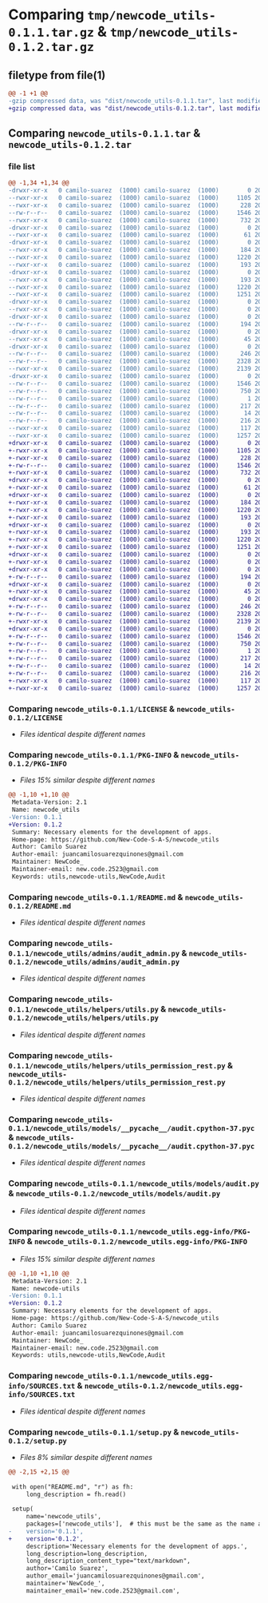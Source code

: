 # Comparing `tmp/newcode_utils-0.1.1.tar.gz` & `tmp/newcode_utils-0.1.2.tar.gz`

## filetype from file(1)

```diff
@@ -1 +1 @@
-gzip compressed data, was "dist/newcode_utils-0.1.1.tar", last modified: Tue Apr 25 05:43:27 2023, max compression
+gzip compressed data, was "dist/newcode_utils-0.1.2.tar", last modified: Tue Apr 25 06:00:34 2023, max compression
```

## Comparing `newcode_utils-0.1.1.tar` & `newcode_utils-0.1.2.tar`

### file list

```diff
@@ -1,34 +1,34 @@
-drwxr-xr-x   0 camilo-suarez  (1000) camilo-suarez  (1000)        0 2023-04-25 05:43:27.000000 newcode_utils-0.1.1/
--rwxr-xr-x   0 camilo-suarez  (1000) camilo-suarez  (1000)     1105 2023-04-24 17:29:43.000000 newcode_utils-0.1.1/LICENSE
--rwxr-xr-x   0 camilo-suarez  (1000) camilo-suarez  (1000)      228 2023-04-25 05:18:39.000000 newcode_utils-0.1.1/MANIFEST.in
--rw-r--r--   0 camilo-suarez  (1000) camilo-suarez  (1000)     1546 2023-04-25 05:43:27.000000 newcode_utils-0.1.1/PKG-INFO
--rwxr-xr-x   0 camilo-suarez  (1000) camilo-suarez  (1000)      732 2023-04-25 05:43:21.000000 newcode_utils-0.1.1/README.md
-drwxr-xr-x   0 camilo-suarez  (1000) camilo-suarez  (1000)        0 2023-04-25 05:43:27.000000 newcode_utils-0.1.1/newcode_utils/
--rwxr-xr-x   0 camilo-suarez  (1000) camilo-suarez  (1000)       61 2023-04-25 05:28:53.000000 newcode_utils-0.1.1/newcode_utils/__init__.py
-drwxr-xr-x   0 camilo-suarez  (1000) camilo-suarez  (1000)        0 2023-04-25 05:43:27.000000 newcode_utils-0.1.1/newcode_utils/admins/
--rwxr-xr-x   0 camilo-suarez  (1000) camilo-suarez  (1000)      184 2023-04-25 04:34:54.000000 newcode_utils-0.1.1/newcode_utils/admins/__init__.py
--rwxr-xr-x   0 camilo-suarez  (1000) camilo-suarez  (1000)     1220 2023-04-24 17:02:01.000000 newcode_utils-0.1.1/newcode_utils/admins/audit_admin.py
--rwxr-xr-x   0 camilo-suarez  (1000) camilo-suarez  (1000)      193 2023-04-25 05:28:11.000000 newcode_utils-0.1.1/newcode_utils/apps.py
-drwxr-xr-x   0 camilo-suarez  (1000) camilo-suarez  (1000)        0 2023-04-25 05:43:27.000000 newcode_utils-0.1.1/newcode_utils/helpers/
--rwxr-xr-x   0 camilo-suarez  (1000) camilo-suarez  (1000)      193 2023-04-25 04:34:54.000000 newcode_utils-0.1.1/newcode_utils/helpers/__init__.py
--rwxr-xr-x   0 camilo-suarez  (1000) camilo-suarez  (1000)     1220 2023-04-24 17:15:05.000000 newcode_utils-0.1.1/newcode_utils/helpers/utils.py
--rwxr-xr-x   0 camilo-suarez  (1000) camilo-suarez  (1000)     1251 2023-04-24 17:10:47.000000 newcode_utils-0.1.1/newcode_utils/helpers/utils_permission_rest.py
-drwxr-xr-x   0 camilo-suarez  (1000) camilo-suarez  (1000)        0 2023-04-25 05:43:27.000000 newcode_utils-0.1.1/newcode_utils/migrations/
--rwxr-xr-x   0 camilo-suarez  (1000) camilo-suarez  (1000)        0 2023-04-24 16:33:29.000000 newcode_utils-0.1.1/newcode_utils/migrations/__init__.py
-drwxr-xr-x   0 camilo-suarez  (1000) camilo-suarez  (1000)        0 2023-04-25 05:43:27.000000 newcode_utils-0.1.1/newcode_utils/migrations/__pycache__/
--rw-r--r--   0 camilo-suarez  (1000) camilo-suarez  (1000)      194 2023-04-25 05:28:58.000000 newcode_utils-0.1.1/newcode_utils/migrations/__pycache__/__init__.cpython-37.pyc
-drwxr-xr-x   0 camilo-suarez  (1000) camilo-suarez  (1000)        0 2023-04-25 05:43:27.000000 newcode_utils-0.1.1/newcode_utils/models/
--rwxr-xr-x   0 camilo-suarez  (1000) camilo-suarez  (1000)       45 2023-04-25 05:22:58.000000 newcode_utils-0.1.1/newcode_utils/models/__init__.py
-drwxr-xr-x   0 camilo-suarez  (1000) camilo-suarez  (1000)        0 2023-04-25 05:43:27.000000 newcode_utils-0.1.1/newcode_utils/models/__pycache__/
--rw-r--r--   0 camilo-suarez  (1000) camilo-suarez  (1000)      246 2023-04-25 05:28:58.000000 newcode_utils-0.1.1/newcode_utils/models/__pycache__/__init__.cpython-37.pyc
--rw-r--r--   0 camilo-suarez  (1000) camilo-suarez  (1000)     2328 2023-04-25 05:28:58.000000 newcode_utils-0.1.1/newcode_utils/models/__pycache__/audit.cpython-37.pyc
--rwxr-xr-x   0 camilo-suarez  (1000) camilo-suarez  (1000)     2139 2023-04-24 17:02:01.000000 newcode_utils-0.1.1/newcode_utils/models/audit.py
-drwxr-xr-x   0 camilo-suarez  (1000) camilo-suarez  (1000)        0 2023-04-25 05:43:27.000000 newcode_utils-0.1.1/newcode_utils.egg-info/
--rw-r--r--   0 camilo-suarez  (1000) camilo-suarez  (1000)     1546 2023-04-25 05:43:26.000000 newcode_utils-0.1.1/newcode_utils.egg-info/PKG-INFO
--rw-r--r--   0 camilo-suarez  (1000) camilo-suarez  (1000)      750 2023-04-25 05:43:27.000000 newcode_utils-0.1.1/newcode_utils.egg-info/SOURCES.txt
--rw-r--r--   0 camilo-suarez  (1000) camilo-suarez  (1000)        1 2023-04-25 05:43:26.000000 newcode_utils-0.1.1/newcode_utils.egg-info/dependency_links.txt
--rw-r--r--   0 camilo-suarez  (1000) camilo-suarez  (1000)      217 2023-04-25 05:43:26.000000 newcode_utils-0.1.1/newcode_utils.egg-info/requires.txt
--rw-r--r--   0 camilo-suarez  (1000) camilo-suarez  (1000)       14 2023-04-25 05:43:26.000000 newcode_utils-0.1.1/newcode_utils.egg-info/top_level.txt
--rw-r--r--   0 camilo-suarez  (1000) camilo-suarez  (1000)      216 2023-04-25 05:42:29.000000 newcode_utils-0.1.1/requirements.txt
--rwxr-xr-x   0 camilo-suarez  (1000) camilo-suarez  (1000)      117 2023-04-25 05:43:27.000000 newcode_utils-0.1.1/setup.cfg
--rwxr-xr-x   0 camilo-suarez  (1000) camilo-suarez  (1000)     1257 2023-04-25 05:43:21.000000 newcode_utils-0.1.1/setup.py
+drwxr-xr-x   0 camilo-suarez  (1000) camilo-suarez  (1000)        0 2023-04-25 06:00:34.000000 newcode_utils-0.1.2/
+-rwxr-xr-x   0 camilo-suarez  (1000) camilo-suarez  (1000)     1105 2023-04-24 17:29:43.000000 newcode_utils-0.1.2/LICENSE
+-rwxr-xr-x   0 camilo-suarez  (1000) camilo-suarez  (1000)      228 2023-04-25 05:18:39.000000 newcode_utils-0.1.2/MANIFEST.in
+-rw-r--r--   0 camilo-suarez  (1000) camilo-suarez  (1000)     1546 2023-04-25 06:00:34.000000 newcode_utils-0.1.2/PKG-INFO
+-rwxr-xr-x   0 camilo-suarez  (1000) camilo-suarez  (1000)      732 2023-04-25 05:43:21.000000 newcode_utils-0.1.2/README.md
+drwxr-xr-x   0 camilo-suarez  (1000) camilo-suarez  (1000)        0 2023-04-25 06:00:34.000000 newcode_utils-0.1.2/newcode_utils/
+-rwxr-xr-x   0 camilo-suarez  (1000) camilo-suarez  (1000)       61 2023-04-25 05:28:53.000000 newcode_utils-0.1.2/newcode_utils/__init__.py
+drwxr-xr-x   0 camilo-suarez  (1000) camilo-suarez  (1000)        0 2023-04-25 06:00:34.000000 newcode_utils-0.1.2/newcode_utils/admins/
+-rwxr-xr-x   0 camilo-suarez  (1000) camilo-suarez  (1000)      184 2023-04-25 04:34:54.000000 newcode_utils-0.1.2/newcode_utils/admins/__init__.py
+-rwxr-xr-x   0 camilo-suarez  (1000) camilo-suarez  (1000)     1220 2023-04-24 17:02:01.000000 newcode_utils-0.1.2/newcode_utils/admins/audit_admin.py
+-rwxr-xr-x   0 camilo-suarez  (1000) camilo-suarez  (1000)      193 2023-04-25 05:28:11.000000 newcode_utils-0.1.2/newcode_utils/apps.py
+drwxr-xr-x   0 camilo-suarez  (1000) camilo-suarez  (1000)        0 2023-04-25 06:00:34.000000 newcode_utils-0.1.2/newcode_utils/helpers/
+-rwxr-xr-x   0 camilo-suarez  (1000) camilo-suarez  (1000)      193 2023-04-25 04:34:54.000000 newcode_utils-0.1.2/newcode_utils/helpers/__init__.py
+-rwxr-xr-x   0 camilo-suarez  (1000) camilo-suarez  (1000)     1220 2023-04-24 17:15:05.000000 newcode_utils-0.1.2/newcode_utils/helpers/utils.py
+-rwxr-xr-x   0 camilo-suarez  (1000) camilo-suarez  (1000)     1251 2023-04-24 17:10:47.000000 newcode_utils-0.1.2/newcode_utils/helpers/utils_permission_rest.py
+drwxr-xr-x   0 camilo-suarez  (1000) camilo-suarez  (1000)        0 2023-04-25 06:00:34.000000 newcode_utils-0.1.2/newcode_utils/migrations/
+-rwxr-xr-x   0 camilo-suarez  (1000) camilo-suarez  (1000)        0 2023-04-24 16:33:29.000000 newcode_utils-0.1.2/newcode_utils/migrations/__init__.py
+drwxr-xr-x   0 camilo-suarez  (1000) camilo-suarez  (1000)        0 2023-04-25 06:00:34.000000 newcode_utils-0.1.2/newcode_utils/migrations/__pycache__/
+-rw-r--r--   0 camilo-suarez  (1000) camilo-suarez  (1000)      194 2023-04-25 05:28:58.000000 newcode_utils-0.1.2/newcode_utils/migrations/__pycache__/__init__.cpython-37.pyc
+drwxr-xr-x   0 camilo-suarez  (1000) camilo-suarez  (1000)        0 2023-04-25 06:00:34.000000 newcode_utils-0.1.2/newcode_utils/models/
+-rwxr-xr-x   0 camilo-suarez  (1000) camilo-suarez  (1000)       45 2023-04-25 05:22:58.000000 newcode_utils-0.1.2/newcode_utils/models/__init__.py
+drwxr-xr-x   0 camilo-suarez  (1000) camilo-suarez  (1000)        0 2023-04-25 06:00:34.000000 newcode_utils-0.1.2/newcode_utils/models/__pycache__/
+-rw-r--r--   0 camilo-suarez  (1000) camilo-suarez  (1000)      246 2023-04-25 05:28:58.000000 newcode_utils-0.1.2/newcode_utils/models/__pycache__/__init__.cpython-37.pyc
+-rw-r--r--   0 camilo-suarez  (1000) camilo-suarez  (1000)     2328 2023-04-25 05:28:58.000000 newcode_utils-0.1.2/newcode_utils/models/__pycache__/audit.cpython-37.pyc
+-rwxr-xr-x   0 camilo-suarez  (1000) camilo-suarez  (1000)     2139 2023-04-24 17:02:01.000000 newcode_utils-0.1.2/newcode_utils/models/audit.py
+drwxr-xr-x   0 camilo-suarez  (1000) camilo-suarez  (1000)        0 2023-04-25 06:00:34.000000 newcode_utils-0.1.2/newcode_utils.egg-info/
+-rw-r--r--   0 camilo-suarez  (1000) camilo-suarez  (1000)     1546 2023-04-25 06:00:34.000000 newcode_utils-0.1.2/newcode_utils.egg-info/PKG-INFO
+-rw-r--r--   0 camilo-suarez  (1000) camilo-suarez  (1000)      750 2023-04-25 06:00:34.000000 newcode_utils-0.1.2/newcode_utils.egg-info/SOURCES.txt
+-rw-r--r--   0 camilo-suarez  (1000) camilo-suarez  (1000)        1 2023-04-25 06:00:34.000000 newcode_utils-0.1.2/newcode_utils.egg-info/dependency_links.txt
+-rw-r--r--   0 camilo-suarez  (1000) camilo-suarez  (1000)      217 2023-04-25 06:00:34.000000 newcode_utils-0.1.2/newcode_utils.egg-info/requires.txt
+-rw-r--r--   0 camilo-suarez  (1000) camilo-suarez  (1000)       14 2023-04-25 06:00:34.000000 newcode_utils-0.1.2/newcode_utils.egg-info/top_level.txt
+-rw-r--r--   0 camilo-suarez  (1000) camilo-suarez  (1000)      216 2023-04-25 05:46:45.000000 newcode_utils-0.1.2/requirements.txt
+-rwxr-xr-x   0 camilo-suarez  (1000) camilo-suarez  (1000)      117 2023-04-25 06:00:34.000000 newcode_utils-0.1.2/setup.cfg
+-rwxr-xr-x   0 camilo-suarez  (1000) camilo-suarez  (1000)     1257 2023-04-25 05:58:23.000000 newcode_utils-0.1.2/setup.py
```

### Comparing `newcode_utils-0.1.1/LICENSE` & `newcode_utils-0.1.2/LICENSE`

 * *Files identical despite different names*

### Comparing `newcode_utils-0.1.1/PKG-INFO` & `newcode_utils-0.1.2/PKG-INFO`

 * *Files 15% similar despite different names*

```diff
@@ -1,10 +1,10 @@
 Metadata-Version: 2.1
 Name: newcode_utils
-Version: 0.1.1
+Version: 0.1.2
 Summary: Necessary elements for the development of apps.
 Home-page: https://github.com/New-Code-S-A-S/newcode_utils
 Author: Camilo Suarez
 Author-email: juancamilosuarezquinones@gmail.com
 Maintainer: NewCode_
 Maintainer-email: new.code.2523@gmail.com
 Keywords: utils,newcode-utils,NewCode,Audit
```

### Comparing `newcode_utils-0.1.1/README.md` & `newcode_utils-0.1.2/README.md`

 * *Files identical despite different names*

### Comparing `newcode_utils-0.1.1/newcode_utils/admins/audit_admin.py` & `newcode_utils-0.1.2/newcode_utils/admins/audit_admin.py`

 * *Files identical despite different names*

### Comparing `newcode_utils-0.1.1/newcode_utils/helpers/utils.py` & `newcode_utils-0.1.2/newcode_utils/helpers/utils.py`

 * *Files identical despite different names*

### Comparing `newcode_utils-0.1.1/newcode_utils/helpers/utils_permission_rest.py` & `newcode_utils-0.1.2/newcode_utils/helpers/utils_permission_rest.py`

 * *Files identical despite different names*

### Comparing `newcode_utils-0.1.1/newcode_utils/models/__pycache__/audit.cpython-37.pyc` & `newcode_utils-0.1.2/newcode_utils/models/__pycache__/audit.cpython-37.pyc`

 * *Files identical despite different names*

### Comparing `newcode_utils-0.1.1/newcode_utils/models/audit.py` & `newcode_utils-0.1.2/newcode_utils/models/audit.py`

 * *Files identical despite different names*

### Comparing `newcode_utils-0.1.1/newcode_utils.egg-info/PKG-INFO` & `newcode_utils-0.1.2/newcode_utils.egg-info/PKG-INFO`

 * *Files 15% similar despite different names*

```diff
@@ -1,10 +1,10 @@
 Metadata-Version: 2.1
 Name: newcode-utils
-Version: 0.1.1
+Version: 0.1.2
 Summary: Necessary elements for the development of apps.
 Home-page: https://github.com/New-Code-S-A-S/newcode_utils
 Author: Camilo Suarez
 Author-email: juancamilosuarezquinones@gmail.com
 Maintainer: NewCode_
 Maintainer-email: new.code.2523@gmail.com
 Keywords: utils,newcode-utils,NewCode,Audit
```

### Comparing `newcode_utils-0.1.1/newcode_utils.egg-info/SOURCES.txt` & `newcode_utils-0.1.2/newcode_utils.egg-info/SOURCES.txt`

 * *Files identical despite different names*

### Comparing `newcode_utils-0.1.1/setup.py` & `newcode_utils-0.1.2/setup.py`

 * *Files 8% similar despite different names*

```diff
@@ -2,15 +2,15 @@
 
 with open("README.md", "r") as fh:
     long_description = fh.read()
 
 setup(
     name='newcode_utils',
     packages=['newcode_utils'],  # this must be the same as the name above
-    version='0.1.1',
+    version='0.1.2',
     description='Necessary elements for the development of apps.',
     long_description=long_description,
     long_description_content_type="text/markdown",
     author='Camilo Suarez',
     author_email='juancamilosuarezquinones@gmail.com',
     maintainer='NewCode_',
     maintainer_email='new.code.2523@gmail.com',
```

